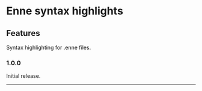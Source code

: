 # Enne syntax highlights

## Features

Syntax highlighting for .enne files.

### 1.0.0

Initial release.

-----------------------------------------------------------------------------------------------------------
